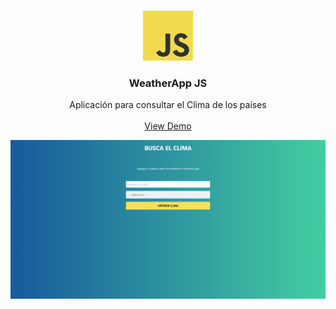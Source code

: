 <br />
<p align="center">
  <a href="#">
    <img src="img/JSLogo.png" alt="Logo" width="80" height="80">
  </a>

  <h3 align="center">WeatherApp JS</h3>

  <p align="center">
   Aplicación para consultar el Clima de los países
    <br />
    <br />
    <a href="https://crmapp-jc.netlify.app/">View Demo</a>
  </p>
</p>


<p align="center">
  <img align="center" src="img/WAPP.png">
</p>
